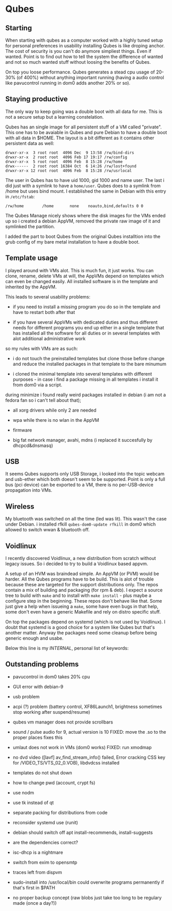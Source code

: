 Qubes
=====

Starting
--------

When starting with qubes as a computer worked with a highly tuned setup for
personal preferences in usability installing Qubes is like droping anchor. The
cost of security is you can't do anymore simpliest things. Even if wanted.
Point is to find out how to tell the system the difference of wanted and not so
much wanted stuff without loosing the benefits of Qubes.

On top you loose performance. Qubes generates a stead cpu usage of 20-30% (of
400%) without anything important running (having a audio control like
pavucontrol running in dom0 adds another 20% or so).

Staying productive
------------------

The only way to keep going was a double boot with all data for me. This is not
a secure setup but a learning constelation.

Qubes has an single image for all persistent stuff of a VM called
"private". This one has to be avaiable in Qubes and pure Debian to have
a double boot with all data in $HOME. The layout is a bit different as
it contains other persistent data as well:

```
drwxr-xr-x  3 root root  4096 Dec  9 13:58 /rw/bind-dirs
drwxr-xr-x  2 root root  4096 Feb 17 19:17 /rw/config
drwxr-xr-x  5 root root  4096 Feb  8 15:28 /rw/home
drwx------  2 root root 16384 Oct  6 14:26 /rw/lost+found
drwxr-xr-x 12 root root  4096 Feb  8 15:28 /rw/usrlocal
```

The user in Qubes has to have uid 1000, gid 1000 and name user. The last
i did just with a symlink to have a `home/user`. Qubes does to a symlink
from /home but uses bind mount. I established the same in Debian with
this entry in `/etc/fstab`:

```
/rw/home        /home       none    noauto,bind,defaults 0 0
```

The Qubes Manage nicely shows where
the disk images for the VMs ended up so i created a debian AppVM, removed the
private raw image of it and symlinked the partition.

I added the part to boot Qubes from the original Qubes installtion into
the grub config of my bare metal installation to have a double boot.

Template usage
--------------

I played around with VMs alot. This is much fun, it just works. You can
clone, rename, delete VMs at will, the AppVMs depend on templates which
can even be changed easily. All installed software is in the template
and inherited by the AppVM.

This leads to several usability problems:

- if you need to install a missing program you do so in the template and
  have to restart both after that

- if you have several AppVMs with dedicated duties and thus different
  needs for different programs you end up either in a single template
  that has installed all the software for all duties or in several
  templates with alot additional administrative work

so my rules with VMs are as such:

- i do not touch the preinstalled templates but clone those before
  change and reduce the installed packages in that template to the bare
  minumum

- i cloned the minimal template into several templates with different
  purposes - in case i find a package missing in all templates i install
  it from dom0 via a script.

during minimize i found really weird packages installed in debian (i am
not a fedora fan so i can't tell about that);

- all xorg drivers while only 2 are needed

- wpa while there is no wlan in the AppVM

- firmware

- big fat network manager, avahi, mdns (i replaced it succesfully by
  dhcpcd&dnsmasq)

USB
---

It seems Qubes supports only USB Storage, i looked into the topic webcam
and usb-ether which both doesn't seem to be supported. Point is only a
full bus (pci device) can be exported to a VM, there is no
per-USB-device propagation into VMs.

Wireless
--------

My bluetooth was switched on all the time (led was lit). This wasn't the
case under Debian. i installed rfkill `qubes-dom0-update rfkill` in
dom0 which allowed to switch wwan & bluetooth off.

Voidlinux
---------

I recently discovered Voidlinux, a new distribution from scratch without
legacy issues. So i decided to try to build a Voidlinux based appvm.

A setup of an HVM was braindead simple. An AppVM (or PVM) would be
harder. All the Qubes programs have to be build. This is alot of trouble
because these are targeted for the support distributions only. The repos
contain a mix of building and packaging (for rpm & deb). I expect a
source tree to build with `make` and to install with `make install` -
plus maybe a configure step in the beginning. These repos don't behave
like that. Some just give a help when issueing a `make`, some have even
bugs in that help, some don't even have a generic Makefile and rely on
distro specific stuff.

On top the packages depend on systemd (which is not used by Voidlinux).
I doubt that systemd is a good choice for a system like Qubes but that's
another matter. Anyway the packages need some cleanup before being
generic enough and usabe.


Below this line is my _INTERNAL_, personal list of keywords:

Outstanding problems
-------------

- pavucontrol in dom0 takes 20% cpu

- GUI error with debian-9

- usb problem

- acpi (?) problem (battery control, XF86Launch1, brightness sometimes stop working after suspend/resume)

- qubes vm manager does not provide scrollbars

- sound / pulse audio for 9, actual version is 10 FIXED: move the .so to the proper places fixes this

- umlaut does not work in VMs (dom0 works) FIXED: run xmodmap

- no dvd video ([lavf] av_find_stream_info() failed, Error cracking CSS key for /VIDEO_TS/VTS_02_0.VOB), libdvdcss installed

- templates do not shut down

- how to change pwd (account, crypt fs)

- use nodm

- use tk instead of qt

- separate packing for distributions from code

- reconsider systemd use (runit)

- debian should switch off apt install-recommends, install-suggests

- are the dependencies correct?

- isc-dhcp is a nightmare

- switch from exim to opensmtp

- traces left from dispvm

- sudo-install into /usr/local/bin could overwrite programs permanently if that's first in $PATH

- no proper backup concept (raw blobs just take too long to be regulary made (once a day?))

